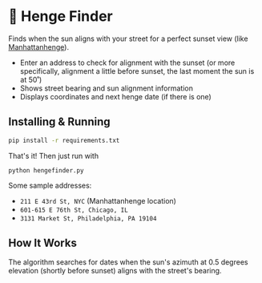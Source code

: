 # 🌅 Henge Finder 

Finds when the sun aligns with your street for a perfect sunset view (like [Manhattanhenge](https://en.wikipedia.org/wiki/Manhattanhenge)).

- Enter an address to check for alignment with the sunset (or more specifically, alignment a little before sunset, the last moment the sun is at 50˚)
- Shows street bearing and sun alignment information
- Displays coordinates and next henge date (if there is one)

## Installing & Running

   ```bash
   pip install -r requirements.txt
   ```
That's it! Then just run with 

```
python hengefinder.py
```

Some sample addresses:

- `211 E 43rd St, NYC` (Manhattanhenge location)
- `601-615 E 76th St, Chicago, IL` 
- `3131 Market St, Philadelphia, PA 19104`

## How It Works

The algorithm searches for dates when the sun's azimuth at 0.5 degrees elevation (shortly before sunset) aligns with the street's bearing.